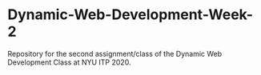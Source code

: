 # Dynamic-Web-Development-Week-2
Repository for the second assignment/class of the Dynamic Web Development Class at NYU ITP 2020.
